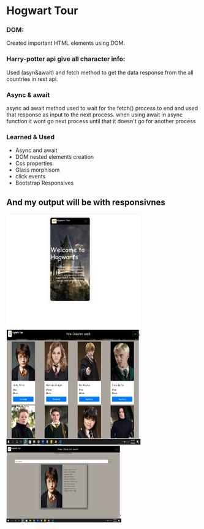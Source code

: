 <h1>Hogwart Tour</h1>
<p>
  <h3>DOM: </h3>Created important HTML elements using DOM.
  <h3>Harry-potter api give all character info:</h3>Used (asyn&await) and fetch method to get the data response from the all countries in rest api.
<h3>Async & await</h3> <p>async ad await method used to wait for the fetch() process to end and used that response as input to the next process.
when using await in async function it wont go next process until that it doesn't go for another process</p>

<h3>Learned & Used</h3>
<ul>
    <li>Async and await </li>
    <li>DOM nested elements creation</li>
    <li>Css properties</li>
    <li>Glass morphisom</li>
    <li>click events</li>
    <li>Bootstrap Responsives</li>
  </ul>
<h2>And my output will be with responsivnes</h2>
<img src="img_1.jpeg" alt="result1" height="300" width="350">
<img src="img_3.jpeg" alt="result2" height="300" width="350">
<img src="img_4.jpeg" alt="result2" height="200" width="300">

